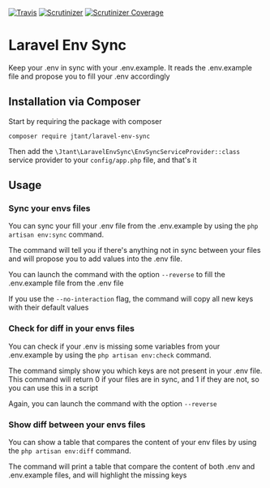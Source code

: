 [![Travis](https://img.shields.io/travis/JulienTant/Laravel-Env-Sync.svg?maxAge=2592000)](https://travis-ci.org/JulienTant/Laravel-Env-Sync)
[![Scrutinizer](https://img.shields.io/scrutinizer/g/JulienTant/Laravel-Env-Sync.svg?maxAge=2592000)](https://scrutinizer-ci.com/g/JulienTant/Laravel-Env-Sync/?branch=master)
[![Scrutinizer Coverage](https://img.shields.io/scrutinizer/coverage/g/JulienTant/Laravel-Env-Sync.svg?maxAge=2592000)](https://travis-ci.org/JulienTant/Laravel-Env-Sync)

# Laravel Env Sync

Keep your .env in sync with your .env.example. It reads the .env.example file and propose you to fill your .env accordingly

## Installation via Composer

Start by requiring the package with composer

```
composer require jtant/laravel-env-sync
```

Then add the `\Jtant\LaravelEnvSync\EnvSyncServiceProvider::class` service provider to your `config/app.php` file, and that's it

## Usage

### Sync your envs files

You can sync your fill your .env file from the .env.example by using the `php artisan env:sync` command.

The command will tell you if there's anything not in sync between your files and will propose you to add values into the .env file.

You can launch the command with the option `--reverse` to fill the .env.example file from the .env file

If you use the `--no-interaction` flag, the command will copy all new keys with their default values

### Check for diff in your envs files

You can check if your .env is missing some variables from your .env.example by using the `php artisan env:check` command.

The command simply show you which keys are not present in your .env file. This command will return 0 if your files are in sync, and 1 if they are not, so you can use this in a script

Again, you can launch the command with the option `--reverse`

### Show diff between your envs files

You can show a table that compares the content of your env files by using the `php artisan env:diff` command.

The command will print a table that compare the content of both .env and .env.example files, and will highlight the missing keys
